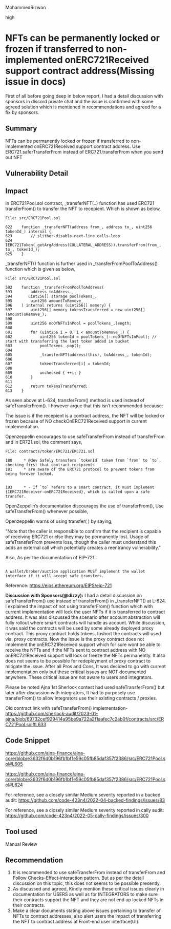 MohammedRizwan

high

# NFTs can be permanently locked or frozen if transferred to non-implemented onERC721Received support contract address(Missing issue in docs)

First of all before going deep in below report, I had a detail discussion with sponsors in discord private chat and the issue is confirmed with some agreed solution which is mentioned in recommendations and agreed for a fix by sponsors.

## Summary
NFTs can be permanently locked or frozen if transferred to non-implemented onERC721Received support contract address. Use ERC721.saferTransferFrom instead of ERC721.transferFrom when you send out NFT

## Vulnerability Detail
## Impact

In ERC721Pool.sol contract, _transferNFT(..) function has used ERC721 transferFrom() to transfer the NFT to recepient. Which is shown as below,

```solidity
File: src/ERC721Pool.sol

622    function _transferNFT(address from_, address to_, uint256 tokenId_) internal {
623        // slither-disable-next-line calls-loop
624        IERC721Token(_getArgAddress(COLLATERAL_ADDRESS)).transferFrom(from_, to_, tokenId_);
625    }
```

_transferNFT() function is further used in _transferFromPoolToAddress() function which is given as below,

```solidity
File: src/ERC721Pool.sol

592    function _transferFromPoolToAddress(
593        address toAddress_,
594       uint256[] storage poolTokens_,
595        uint256 amountToRemove_
596    ) internal returns (uint256[] memory) {
597        uint256[] memory tokensTransferred = new uint256[](amountToRemove_);
598
599        uint256 noOfNFTsInPool = poolTokens_.length;
600
601        for (uint256 i = 0; i < amountToRemove_;) {
602            uint256 tokenId = poolTokens_[--noOfNFTsInPool]; // start with transferring the last token added in bucket
603            poolTokens_.pop();
604
605            _transferNFT(address(this), toAddress_, tokenId);
606
607            tokensTransferred[i] = tokenId;
608
609            unchecked { ++i; }
610        }
611
612        return tokensTransferred;
613    }
```

As seen above at L-624, transferFrom() method is used instead of safeTransferFrom(). I however argue that this isn’t recommended because:

The issue is if the recepient is a contract address, the NFT will be locked or frozen because of NO checkOnERC721Received support in current implementation.

Openzeppelin encourages to use safeTransferFrom instead of transferFrom and in ER721.sol, the comment says,

```solidity
File: contracts/token/ERC721/ERC721.sol

180     * @dev Safely transfers `tokenId` token from `from` to `to`, checking first that contract recipients
181     * are aware of the ERC721 protocol to prevent tokens from being forever locked.


193     * - If `to` refers to a smart contract, it must implement {IERC721Receiver-onERC721Received}, which is called upon a safe transfer.
```

OpenZeppelin’s documentation discourages the use of transferFrom(), Use safeTransferFrom() whenever possible,

Openzeppelin warns of using transfer( ) by saying,

"Note that the caller is responsible to confirm that the recipient is capable of receiving ERC721 or else they may be permanently lost. Usage of safeTransferFrom prevents loss, though the caller must understand this adds an external call which potentially creates a reentrancy vulnerability."

Also, As per the documentation of EIP-721:

```solidity

A wallet/broker/auction application MUST implement the wallet interface if it will accept safe transfers.
```
Reference: https://eips.ethereum.org/EIPS/eip-721


**Discussion with Sponsors(@dizzy):**
I had a detail discussion on safeTransferFrom() use instead of transferFrom() in _transferNFT() at L-624. I explained the impact of not using transferFrom() function which with current implementation will lock the user NFTs if it is transferred to contract address. It was also discussed the scenario after account abstraction will fully rollout where smart contracts will handle as account. While discussion, it was said the contracts will be used by some already deployed proxy contract. This proxy contract holds tokens. Inshort the contracts will used via. proxy contracts. Now the issue is the proxy contract does not implement the onERC721Received support which for sure wont be able to receive the NFTs and if the NFTs sent to contract address with NO onERC721Received support will lock or freeze the NFTs permanently. It also does not seems to be possible for redeployment of proxy contract to mitigate the issue. After all Pros and Cons, It was decided to go with current implementation only but these critical issues are NOT documented anywhere. These critical issue are not aware to users and integrators.

Please be noted Ajna 1st Sherlock contest had used safeTransferFrom() but later after discussion with integrators, It had to purposely use transferFrom() to allow integrators use their existing contracts / proxies.

Old contract link with safeTransferFrom() implementation- 
https://github.com/sherlock-audit/2023-01-ajna/blob/69732cef929414a95be9a722a2f1aafec7c2ab0f/contracts/src/ERC721Pool.sol#L633


## Code Snippet
https://github.com/ajna-finance/ajna-core/blob/e3632f6d0b196fb1bf1e59c05fb85daf357f2386/src/ERC721Pool.sol#L605

https://github.com/ajna-finance/ajna-core/blob/e3632f6d0b196fb1bf1e59c05fb85daf357f2386/src/ERC721Pool.sol#L624

For reference, see a closely similar Medium severity reported in a backed audit:
https://github.com/code-423n4/2022-04-backed-findings/issues/83

For reference, see a closely similar Medium severity reported in cally audit:
https://github.com/code-423n4/2022-05-cally-findings/issues/300

## Tool used
Manual Review

## Recommendation
1) It is recommended to use safeTransferFrom instead of transferFrom and Follow Checks-Effect-interaction pattern. But as per the detail discussion on this topic, this does not seems to be possible presently.
2) As discussed and agreed, Kindly mention these critical issues clearly in documentation for USERS as well as for INTEGRATORS to make sure their contracts support the NFT and they are not end up locked NFTs in their contracts.
3) Make a clear documents stating above issues pertaining to transfer of NFTs to contract addresses, also alert users the impact of transferring the NFT to contract address at Front-end user interface(UI).